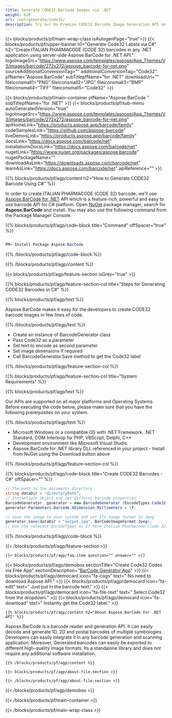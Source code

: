 ```yaml
---
title: Generate CODE32 BarCode Images via .NET 
weight: 620
url: /net/generate/code32/ 
description: Try our On-Premise CODE32 Barcode Image Generation API on .NET Framework, .NET Standard, COM Interloop for PHP, VBScript, Delphi, C++.
---
```


{{< blocks/products/pf/main-wrap-class isAutogenPage="true">}}
{{< blocks/products/pf/upper-banner h1="Generate Code32 Labels via C#" h2="Create ITALIAN PHARMACODE (CODE 32) barcodes in any .NET application using server-side Aspose.BarCode for .NET API." logoImageSrc="https://www.aspose.com/templates/aspose/App_Themes/V3/images/barcode/272x272/aspose_barcode-for-net.png" sourceAdditionalConversionTag="" additionalConversionTag="Code32" pfName="Aspose.BarCode" subTitlepfName="for .NET" downloadUrl="" fileiconsmall1="PNG" fileiconsmall2="JPG" fileiconsmall3="BMP" fileiconsmall4="TIFF" fileiconsmall5="Code32" >}}

{{< blocks/products/pf/main-container pfName="Aspose.BarCode " subTitlepfName="for .NET" >}}
{{< blocks/products/pf/sub-menu autoGeneratedVersion="true" logoImageSrc="https://www.aspose.com/templates/aspose/App_Themes/V3/images/barcode/272x272/aspose_barcode-for-net.png" apiHomeLink="https://products.aspose.app/barcode/family" codeSamplesLink="https://github.com/aspose-barcode" liveDemosLink="https://products.aspose.app/barcode/family" docsLink="https://docs.aspose.com/barcode/net" installationsDocsLink="https://docs.aspose.com/barcode/net" nugetLink="https://www.nuget.org/packages/aspose.barcode" nugetPackageName="" downloadAsLink="https://downloads.aspose.com/barcode/net" learnAsLink="https://docs.aspose.com/barcode/net" apiReference="" >}}

{{% blocks/products/pf/agp/content h2="How to Generate CODE32 Barcode Using C#" %}}

 In order to create ITALIAN PHARMACODE (CODE 32) barcode, we’ll use
 [Aspose.BarCode for .NET](https://products.aspose.com/barcode/net) 
 API which is a feature-rich, powerful and easy to use barcode API for C# platform. Open
 [NuGet](https://www.nuget.org/packages/aspose.barcode) 
 package manager, search for
 **Aspose.BarCode** 
 and install. You may also use the following command from the Package Manager Console.

{{% blocks/products/pf/agp/code-block title="Command" offSpacer="true" %}}

```cs

PM> Install-Package Aspose.BarCode

```

{{% /blocks/products/pf/agp/code-block %}}

{{% /blocks/products/pf/agp/content %}}

{{< blocks/products/pf/agp/feature-section isGrey="true" >}}

{{% blocks/products/pf/agp/feature-section-col title="Steps for Generating CODE32 Barcodes in C#" %}}

{{% blocks/products/pf/agp/text %}}

 Aspose.BarCode makes it easy for the developers to create CODE32 barcode images in few lines of code.

{{% /blocks/products/pf/agp/text %}}

+  Create an instance of BarcodeGenerator class
+  Pass Code32 as a parameter
+  Set text to encode as second parameter
+  Set image dimensions if required
+  Call BarcodeGenerator.Save method to get the Code32 label

{{% /blocks/products/pf/agp/feature-section-col %}}

{{% blocks/products/pf/agp/feature-section-col title="System Requirements" %}}

{{% blocks/products/pf/agp/text %}}

 Our APIs are supported on all major platforms and Operating Systems. Before executing the code below, please make sure that you have the following prerequisites on your system.

{{% /blocks/products/pf/agp/text %}}

-  Microsoft Windows or a compatible OS with .NET Framework, .NET Standard, COM Interloop for PHP, VBScript, Delphi, C++
-  Development environment like Microsoft Visual Studio.
-  Aspose.BarCode for .NET library DLL referenced in your project - Install from NuGet using the Download button above

{{% /blocks/products/pf/agp/feature-section-col %}}

{{% blocks/products/pf/agp/code-block title="Create CODE32 Barcodes - C#‎" offSpacer="" %}}

```cs
// The path to the documents directory.
string dataDir = "directoryPath";
// Instantiate object and set differnt barcode properties
BarcodeGenerator  generator = new BarcodeGenerator (EncodeTypes.Code32, "1234567");
generator.Parameters.Barcode.XDimension.Millimeters = 1f;

// Save the image to your system and set its image format to Jpeg
generator.Save(dataDir + "output.jpg", BarCodeImageFormat.Jpeg); 
// Use the relevant EncodeTypes as of here Italian Pharmacode (Code 32) is used

```

{{% /blocks/products/pf/agp/code-block %}}

{{< /blocks/products/pf/agp/feature-section >}}

    {{< blocks/products/pf/agp/faq-item question="" answer="" >}}
 

<!-- aboutfile Starts -->

{{< blocks/products/pf/agp/demobox sectionTitle="Create Code32 Codes via Free App" sectionDescription="[BarCode Generator App](https://products.aspose.app/barcode/generate/code32)" >}}
        {{< blocks/products/pf/agp/democard icon="fa-cogs" text=" No need to download Aspose API." >}}
        {{< blocks/products/pf/agp/democard icon="fa-edit" text=" Just put in the barcode text." >}}
        {{< blocks/products/pf/agp/democard icon="fa-file-text" text=" Select Code32 from the dropdown." >}}
        {{< blocks/products/pf/agp/democard icon="fa-download" text=" Instantly get the Code32 label." >}}

    {{% blocks/products/pf/agp/content h2="About Aspose.BarCode for .NET API" %}}

 Aspose.BarCode is a barcode reader and generation API. It can easily decode and generate 1D, 2D and postal barcodes of multiple symbologies. Developers can easily integrate it in any barcode generation and scanning application. Moreover, Generated barcodes can easily be exported to different high-quality image formats. Its a standalone library and does not require any additional software installation. ‎



    {{% /blocks/products/pf/agp/content %}}

    {{< blocks/products/pf/agp/about-file-section >}}

    {{< /blocks/products/pf/agp/about-file-section >}}

{{< /blocks/products/pf/agp/demobox >}}

<!-- aboutfile Ends -->

{{< /blocks/products/pf/main-container >}}
    
{{< /blocks/products/pf/main-wrap-class >}}
